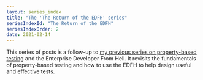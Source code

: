 ```yaml
---
layout: series_index
title: "The 'The Return of the EDFH' series"
seriesIndexId: "The Return of the EDFH"
seriesIndexOrder: 2
date: 2021-02-14
---
```


This series of posts is a follow-up to [my previous series on property-based testing](/series/property-based-testing) and the Enterprise Developer From Hell. It revisits the fundamentals of property-based testing and how to use the EDFH to help design useful and effective tests.





